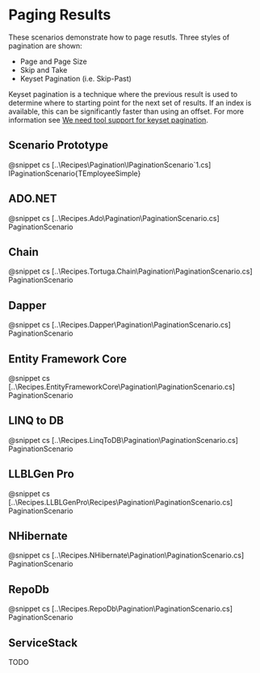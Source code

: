 ﻿# Paging Results

These scenarios demonstrate how to page resutls. Three styles of pagination are shown:

* Page and Page Size
* Skip and Take
* Keyset Pagination (i.e. Skip-Past)

Keyset pagination is a technique where the previous result is used to determine where to starting point for the next set of results. If an index is available, this can be significantly faster than using an offset. For more information see [We need tool support for keyset pagination](https://use-the-index-luke.com/no-offset).

## Scenario Prototype

@snippet cs [..\Recipes\Pagination\IPaginationScenario`1.cs] IPaginationScenario{TEmployeeSimple}

## ADO.NET

@snippet cs [..\Recipes.Ado\Pagination\PaginationScenario.cs] PaginationScenario

## Chain

@snippet cs [..\Recipes.Tortuga.Chain\Pagination\PaginationScenario.cs] PaginationScenario

## Dapper

@snippet cs [..\Recipes.Dapper\Pagination\PaginationScenario.cs] PaginationScenario

## Entity Framework Core

@snippet cs [..\Recipes.EntityFrameworkCore\Pagination\PaginationScenario.cs] PaginationScenario

## LINQ to DB

@snippet cs [..\Recipes.LinqToDB\Pagination\PaginationScenario.cs] PaginationScenario

## LLBLGen Pro 

@snippet cs [..\Recipes.LLBLGenPro\Recipes\Pagination\PaginationScenario.cs] PaginationScenario

## NHibernate

@snippet cs [..\Recipes.NHibernate\Pagination\PaginationScenario.cs] PaginationScenario

## RepoDb

@snippet cs [..\Recipes.RepoDb\Pagination\PaginationScenario.cs] PaginationScenario

## ServiceStack

TODO
